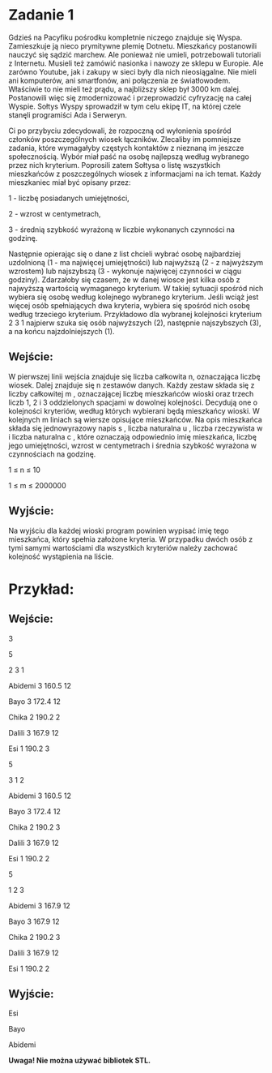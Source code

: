 
# Zadanie 1

  

Gdzieś na Pacyfiku pośrodku kompletnie niczego znajduje się Wyspa. Zamieszkuje ją nieco prymitywne plemię Dotnetu. Mieszkańcy postanowili nauczyć się sądzić marchew. Ale ponieważ nie umieli, potrzebowali tutoriali z Internetu. Musieli też zamówić nasionka i nawozy ze sklepu w Europie. Ale zarówno Youtube, jak i zakupy w sieci były dla nich nieosiągalne. Nie mieli ani komputerów, ani smartfonów, ani połączenia ze światłowodem. Właściwie to nie mieli też prądu, a najbliższy sklep był 3000 km dalej. Postanowili więc się zmodernizować i przeprowadzić cyfryzację na całej Wyspie. Sołtys Wyspy sprowadził w tym celu ekipę IT, na której czele stanęli programiści Ada i Serweryn.

  

Ci po przybyciu zdecydowali, że rozpoczną od wyłonienia spośród członków poszczególnych wiosek łączników. Zlecaliby im pomniejsze zadania, które wymagałyby częstych kontaktów z nieznaną im jeszcze społecznością. Wybór miał paść na osobę najlepszą według wybranego przez nich kryterium. Poprosili zatem Sołtysa o listę wszystkich mieszkańców z poszczególnych wiosek z informacjami na ich temat. Każdy mieszkaniec miał być opisany przez:

  

1 - liczbę posiadanych umiejętności,

2 - wzrost w centymetrach,

3 - średnią szybkość wyrażoną w liczbie wykonanych czynności na godzinę.

Następnie opierając się o dane z list chcieli wybrać osobę najbardziej uzdolnioną (1 - ma najwięcej umiejętności) lub najwyższą (2 - z najwyższym wzrostem) lub najszybszą (3 - wykonuje najwięcej czynności w ciągu godziny). Zdarzałoby się czasem, że w danej wiosce jest kilka osób z najwyższą wartością wymaganego kryterium. W takiej sytuacji spośród nich wybiera się osobę według kolejnego wybranego kryterium. Jeśli wciąż jest więcej osób spełniających dwa kryteria, wybiera się spośród nich osobę według trzeciego kryterium. Przykładowo dla wybranej kolejności kryterium 2 3 1 najpierw szuka się osób najwyższych (2), następnie najszybszych (3), a na końcu najzdolniejszych (1).

  

## Wejście:

W pierwszej linii wejścia znajduje się liczba całkowita n, oznaczająca liczbę wiosek. Dalej znajduje się n zestawów danych. Każdy zestaw składa się z liczby całkowitej m , oznaczającej liczbę mieszkańców wioski oraz trzech liczb 1, 2 i 3 oddzielonych spacjami w dowolnej kolejności. Decydują one o kolejności kryteriów, według których wybierani będą mieszkańcy wioski. W kolejnych m liniach są wiersze opisujące mieszkańców. Na opis mieszkańca składa się jednowyrazowy napis s , liczba naturalna u , liczba rzeczywista w i liczba naturalna c , które oznaczają odpowiednio imię mieszkańca, liczbę jego umiejętności, wzrost w centymetrach i średnia szybkość wyrażona w czynnościach na godzinę.

  

1 ≤ n ≤ 10

1 ≤ m ≤ 2000000

## Wyjście:

Na wyjściu dla każdej wioski program powinien wypisać imię tego mieszkańca, który spełnia założone kryteria. W przypadku dwóch osób z tymi samymi wartościami dla wszystkich kryteriów należy zachować kolejność wystąpienia na liście.

  

# Przykład:

## Wejście:

  

3

5

2 3 1

Abidemi 3 160.5 12

Bayo 3 172.4 12

Chika 2 190.2 2

Dalili 3 167.9 12

Esi 1 190.2 3

5

3 1 2

Abidemi 3 160.5 12

Bayo 3 172.4 12

Chika 2 190.2 3

Dalili 3 167.9 12

Esi 1 190.2 2

5

1 2 3

Abidemi 3 167.9 12

Bayo 3 167.9 12

Chika 2 190.2 3

Dalili 3 167.9 12

Esi 1 190.2 2

  

## Wyjście:

  

Esi

Bayo

Abidemi
  

**Uwaga! Nie można używać bibliotek STL.**